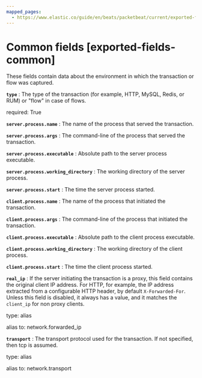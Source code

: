 ```yaml
---
mapped_pages:
  - https://www.elastic.co/guide/en/beats/packetbeat/current/exported-fields-common.html
---
```


# Common fields [exported-fields-common]

These fields contain data about the environment in which the transaction or flow was captured.

**`type`**
:   The type of the transaction (for example, HTTP, MySQL, Redis, or RUM) or "flow" in case of flows.

required: True


**`server.process.name`**
:   The name of the process that served the transaction.


**`server.process.args`**
:   The command-line of the process that served the transaction.


**`server.process.executable`**
:   Absolute path to the server process executable.


**`server.process.working_directory`**
:   The working directory of the server process.


**`server.process.start`**
:   The time the server process started.


**`client.process.name`**
:   The name of the process that initiated the transaction.


**`client.process.args`**
:   The command-line of the process that initiated the transaction.


**`client.process.executable`**
:   Absolute path to the client process executable.


**`client.process.working_directory`**
:   The working directory of the client process.


**`client.process.start`**
:   The time the client process started.


**`real_ip`**
:   If the server initiating the transaction is a proxy, this field contains the original client IP address. For HTTP, for example, the IP address extracted from a configurable HTTP header, by default `X-Forwarded-For`. Unless this field is disabled, it always has a value, and it matches the `client_ip` for non proxy clients.

type: alias

alias to: network.forwarded_ip


**`transport`**
:   The transport protocol used for the transaction. If not specified, then tcp is assumed.

type: alias

alias to: network.transport


